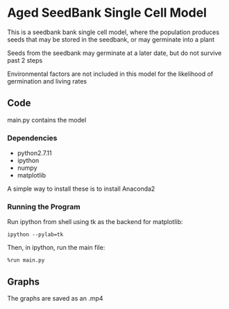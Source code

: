 # Aged SeedBank Single Cell Model #

This is a seedbank bank single cell model, where the population produces seeds that may be stored in the seedbank, or may germinate into a plant

Seeds from the seedbank may germinate at a later date, but do not survive past 2 steps

Environmental factors are not included in this model for the likelihood of germination and living rates

## Code ##

main.py contains the model

### Dependencies ###
* python2.7.11
* ipython
* numpy
* matplotlib

A simple way to install these is to install Anaconda2

### Running the Program ###
Run ipython from shell using tk as the backend for matplotlib:

```
ipython --pylab=tk
```

Then, in ipython, run the main file:

```
%run main.py
```

## Graphs ##

The graphs are saved as an .mp4